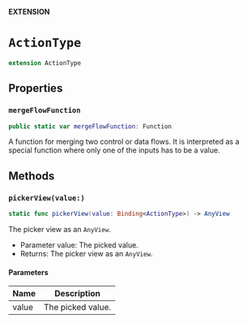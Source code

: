 **EXTENSION**

# `ActionType`
```swift
extension ActionType
```

## Properties
### `mergeFlowFunction`

```swift
public static var mergeFlowFunction: Function
```

A function for merging two control or data flows.
It is interpreted as a special function where only one of the inputs has to be a value.

## Methods
### `pickerView(value:)`

```swift
static func pickerView(value: Binding<ActionType>) -> AnyView
```

The picker view as an ``AnyView``.
- Parameter value: The picked value.
- Returns: The picker view as an ``AnyView``.

#### Parameters

| Name | Description |
| ---- | ----------- |
| value | The picked value. |